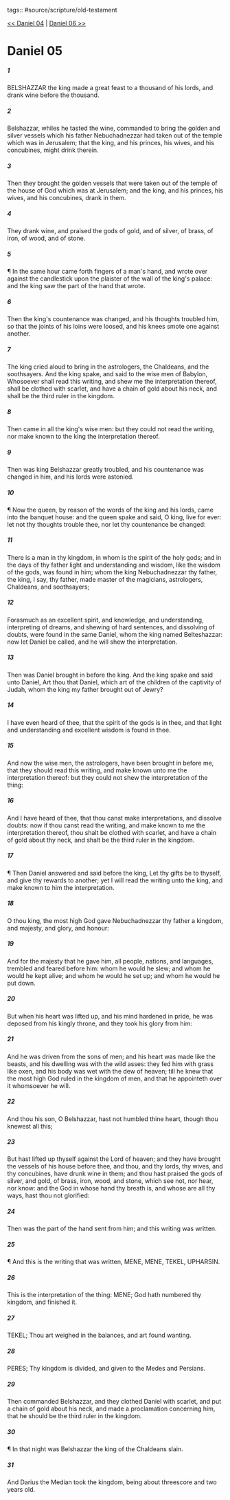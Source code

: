 tags:: #source/scripture/old-testament

[<< Daniel 04](/old-testament/27_Daniel/Daniel_04.md) | [Daniel 06 >>](/old-testament/27_Daniel/Daniel_06.md)

# Daniel 05

##### 1

BELSHAZZAR the king made a great feast to a thousand of his lords, and drank wine before the thousand.

##### 2

Belshazzar, whiles he tasted the wine, commanded to bring the golden and silver vessels which his father Nebuchadnezzar had taken out of the temple which was in Jerusalem; that the king, and his princes, his wives, and his concubines, might drink therein.

##### 3

Then they brought the golden vessels that were taken out of the temple of the house of God which was at Jerusalem; and the king, and his princes, his wives, and his concubines, drank in them.

##### 4

They drank wine, and praised the gods of gold, and of silver, of brass, of iron, of wood, and of stone.

##### 5

¶ In the same hour came forth fingers of a man's hand, and wrote over against the candlestick upon the plaister of the wall of the king's palace: and the king saw the part of the hand that wrote.

##### 6

Then the king's countenance was changed, and his thoughts troubled him, so that the joints of his loins were loosed, and his knees smote one against another.

##### 7

The king cried aloud to bring in the astrologers, the Chaldeans, and the soothsayers. And the king spake, and said to the wise men of Babylon, Whosoever shall read this writing, and shew me the interpretation thereof, shall be clothed with scarlet, and have a chain of gold about his neck, and shall be the third ruler in the kingdom.

##### 8

Then came in all the king's wise men: but they could not read the writing, nor make known to the king the interpretation thereof.

##### 9

Then was king Belshazzar greatly troubled, and his countenance was changed in him, and his lords were astonied.

##### 10

¶ Now the queen, by reason of the words of the king and his lords, came into the banquet house: and the queen spake and said, O king, live for ever: let not thy thoughts trouble thee, nor let thy countenance be changed:

##### 11

There is a man in thy kingdom, in whom is the spirit of the holy gods; and in the days of thy father light and understanding and wisdom, like the wisdom of the gods, was found in him; whom the king Nebuchadnezzar thy father, the king, I say, thy father, made master of the magicians, astrologers, Chaldeans, and soothsayers;

##### 12

Forasmuch as an excellent spirit, and knowledge, and understanding, interpreting of dreams, and shewing of hard sentences, and dissolving of doubts, were found in the same Daniel, whom the king named Belteshazzar: now let Daniel be called, and he will shew the interpretation.

##### 13

Then was Daniel brought in before the king. And the king spake and said unto Daniel, Art thou that Daniel, which art of the children of the captivity of Judah, whom the king my father brought out of Jewry?

##### 14

I have even heard of thee, that the spirit of the gods is in thee, and that light and understanding and excellent wisdom is found in thee.

##### 15

And now the wise men, the astrologers, have been brought in before me, that they should read this writing, and make known unto me the interpretation thereof: but they could not shew the interpretation of the thing:

##### 16

And I have heard of thee, that thou canst make interpretations, and dissolve doubts: now if thou canst read the writing, and make known to me the interpretation thereof, thou shalt be clothed with scarlet, and have a chain of gold about thy neck, and shalt be the third ruler in the kingdom.

##### 17

¶ Then Daniel answered and said before the king, Let thy gifts be to thyself, and give thy rewards to another; yet I will read the writing unto the king, and make known to him the interpretation.

##### 18

O thou king, the most high God gave Nebuchadnezzar thy father a kingdom, and majesty, and glory, and honour:

##### 19

And for the majesty that he gave him, all people, nations, and languages, trembled and feared before him: whom he would he slew; and whom he would he kept alive; and whom he would he set up; and whom he would he put down.

##### 20

But when his heart was lifted up, and his mind hardened in pride, he was deposed from his kingly throne, and they took his glory from him:

##### 21

And he was driven from the sons of men; and his heart was made like the beasts, and his dwelling was with the wild asses: they fed him with grass like oxen, and his body was wet with the dew of heaven; till he knew that the most high God ruled in the kingdom of men, and that he appointeth over it whomsoever he will.

##### 22

And thou his son, O Belshazzar, hast not humbled thine heart, though thou knewest all this;

##### 23

But hast lifted up thyself against the Lord of heaven; and they have brought the vessels of his house before thee, and thou, and thy lords, thy wives, and thy concubines, have drunk wine in them; and thou hast praised the gods of silver, and gold, of brass, iron, wood, and stone, which see not, nor hear, nor know: and the God in whose hand thy breath is, and whose are all thy ways, hast thou not glorified:

##### 24

Then was the part of the hand sent from him; and this writing was written.

##### 25

¶ And this is the writing that was written, MENE, MENE, TEKEL, UPHARSIN.

##### 26

This is the interpretation of the thing: MENE; God hath numbered thy kingdom, and finished it.

##### 27

TEKEL; Thou art weighed in the balances, and art found wanting.

##### 28

PERES; Thy kingdom is divided, and given to the Medes and Persians.

##### 29

Then commanded Belshazzar, and they clothed Daniel with scarlet, and put a chain of gold about his neck, and made a proclamation concerning him, that he should be the third ruler in the kingdom.

##### 30

¶ In that night was Belshazzar the king of the Chaldeans slain.

##### 31

And Darius the Median took the kingdom, being about threescore and two years old.
